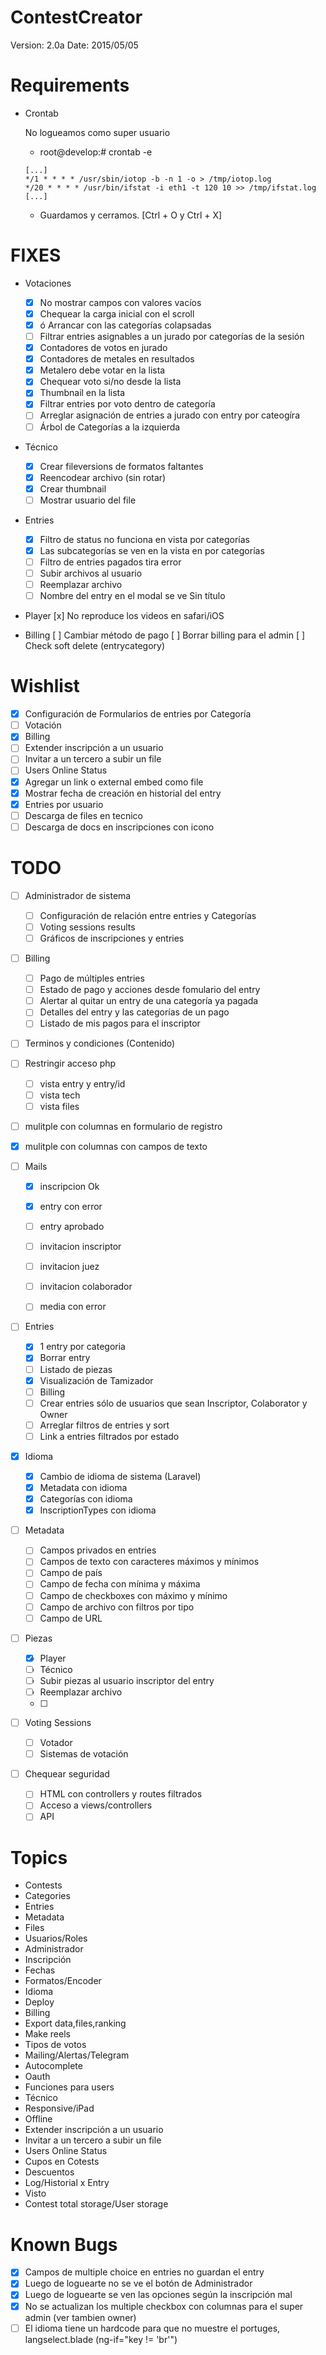 ContestCreator
=========

  Version:  2.0a
  Date:     2015/05/05

Requirements
============

- Crontab
    
    No logueamos como super usuario

    - root@develop:# crontab -e
        
    ```
    [...]
    */1 * * * * /usr/sbin/iotop -b -n 1 -o > /tmp/iotop.log
    */20 * * * * /usr/bin/ifstat -i eth1 -t 120 10 >> /tmp/ifstat.log
    [...]
    ```
        
     - Guardamos y cerramos. [Ctrl + O y Ctrl + X]

FIXES
===========

- Votaciones
    - [x] No mostrar campos con valores vacíos
	- [x] Chequear la carga inicial con el scroll
	- [x] ó Arrancar con las categorías colapsadas
	- [ ] Filtrar entries asignables a un jurado por categorías de la sesión
	- [x] Contadores de votos en jurado
	- [x] Contadores de metales en resultados
	- [x] Metalero debe votar en la lista
	- [x] Chequear voto si/no desde la lista
	- [x] Thumbnail en la lista
	- [x] Filtrar entries por voto dentro de categoría
	- [ ] Arreglar asignación de entries a jurado con entry por cateogíra
	- [ ] Árbol de Categorías a la izquierda

- Técnico
	- [x] Crear fileversions de formatos faltantes
	- [x] Reencodear archivo (sin rotar)
	- [x] Crear thumbnail
	- [ ] Mostrar usuario del file

- Entries
	- [x] Filtro de status no funciona en vista por categorías
	- [x] Las subcategorías se ven en la vista en por categorías
	- [ ] Filtro de entries pagados tira error
	- [ ] Subir archivos al usuario
	- [ ] Reemplazar archivo
	- [ ] Nombre del entry en el modal se ve Sin título

- Player
	[x] No reproduce los videos en safari/iOS
	
- Billing
	[ ] Cambiar método de pago
	[ ] Borrar billing para el admin
	[ ] Check soft delete (entrycategory)
	
Wishlist
========
  - [X] Configuración de Formularios de entries por Categoría
  - [ ] Votación
  - [X] Billing
  - [ ] Extender inscripción a un usuario
  - [ ] Invitar a un tercero a subir un file
  - [ ] Users Online Status
  - [X] Agregar un link o external embed como file
  - [X] Mostrar fecha de creación en historial del entry
  - [x] Entries por usuario
  - [ ] Descarga de files en tecnico 
  - [ ] Descarga de docs en inscripciones con icono 
  
TODO
====
  - [ ] Administrador de sistema
    - [ ] Configuración de relación entre entries y Categorías
    - [ ] Voting sessions results
    - [ ] Gráficos de inscripciones y entries

  - [ ] Billing
    - [ ] Pago de múltiples entries
    - [ ] Estado de pago y acciones desde fomulario del entry
    - [ ] Alertar al quitar un entry de una categoría ya pagada
    - [ ] Detalles del entry y las categorías de un pago
    - [ ] Listado de mis pagos para el inscriptor
    
  - [ ] Terminos y condiciones (Contenido)  
  
  - [ ] Restringir acceso php
    - [ ] vista entry y entry/id
    - [ ] vista tech
    - [ ] vista files
  - [ ] mulitple con columnas en formulario de registro
  - [X] mulitple con columnas con campos de texto
  - [ ] Mails
    - [x] inscripcion Ok
    - [x] entry con error
    - [ ] entry aprobado
    - [ ] invitacion inscriptor
    - [ ] invitacion juez
    - [ ] invitacion colaborador
    - [ ] media con error
    
    
  
  - [ ] Entries
    - [x] 1 entry por categoria
    - [x] Borrar entry
    - [ ] Listado de piezas
    - [x] Visualización de Tamizador
    - [ ] Billing
    - [ ] Crear entries sólo de usuarios que sean Inscriptor, Colaborator y Owner
    - [ ] Arreglar filtros de entries y sort
    - [ ] Link a entries filtrados por estado
    
  - [x] Idioma
    - [x] Cambio de idioma de sistema (Laravel)
    - [x] Metadata con idioma
    - [x] Categorías con idioma
    - [x] InscriptionTypes con idioma
    
  - [ ] Metadata
    - [ ] Campos privados en entries
    - [ ] Campos de texto con caracteres máximos y mínimos
    - [ ] Campo de país
    - [ ] Campo de fecha con mínima y máxima
    - [ ] Campo de checkboxes con máximo y mínimo
    - [ ] Campo de archivo con filtros por tipo
    - [ ] Campo de URL
  
  - [ ] Piezas
    - [x] Player
    - [ ] Técnico
    - [ ] Subir piezas al usuario inscriptor del entry
    - [ ] Reemplazar archivo
    - [ ] 
    
  - [ ] Voting Sessions
    - [ ] Votador
    - [ ] Sistemas de votación
    
  - [ ] Chequear seguridad
    - [ ] HTML con controllers y routes filtrados
    - [ ] Acceso a views/controllers
    - [ ] API
    
Topics
======
  - Contests
  - Categories
  - Entries
  - Metadata
  - Files
  - Usuarios/Roles
  - Administrador
  - Inscripción
  - Fechas
  - Formatos/Encoder
  - Idioma
  - Deploy
  - Billing
  - Export data,files,ranking
  - Make reels
  - Tipos de votos
  - Mailing/Alertas/Telegram
  - Autocomplete
  - Oauth
  - Funciones para users
  - Técnico
  - Responsive/iPad
  - Offline
  - Extender inscripción a un usuario
  - Invitar a un tercero a subir un file
  - Users Online Status
  - Cupos en Cotests
  - Descuentos
  - Log/Historial x Entry
  - Visto
  - Contest total storage/User storage

Known Bugs
==========
  - [x] Campos de multiple choice en entries no guardan el entry
  - [x] Luego de loguearte no se ve el botón de Administrador
  - [x] Luego de loguearte se ven las opciones según la inscripción mal
  - [x] No se actualizan los multiple checkbox con columnas para el super admin (ver tambien owner)
  - [ ] El idioma tiene un hardcode para que no muestre el portuges, langselect.blade (ng-if="key != 'br'")
